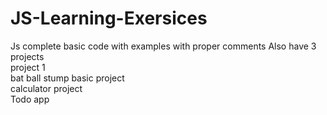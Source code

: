 # JS-Learning-Exersices
Js complete basic code with examples with proper comments Also have 3 projects 
<br>
project 1
<br>
bat ball stump basic project
<br>
calculator project
<br>
Todo app 
